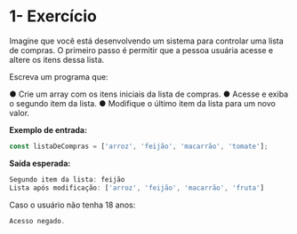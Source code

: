 # 1- Exercício

Imagine que você está desenvolvendo um sistema para controlar uma lista de compras. O primeiro passo é permitir que a pessoa usuária acesse e altere os itens dessa lista.

Escreva um programa que:

● Crie um array com os itens iniciais da lista de compras.
● Acesse e exiba o segundo item da lista.
● Modifique o último item da lista para um novo valor.


**Exemplo de entrada:**
```js
const listaDeCompras = ['arroz', 'feijão', 'macarrão', 'tomate'];
```



**Saída esperada:**


```js
Segundo item da lista: feijão
Lista após modificação: ['arroz', 'feijão', 'macarrão', 'fruta']
```




Caso o usuário não tenha 18 anos:

```js
Acesso negado.

```
